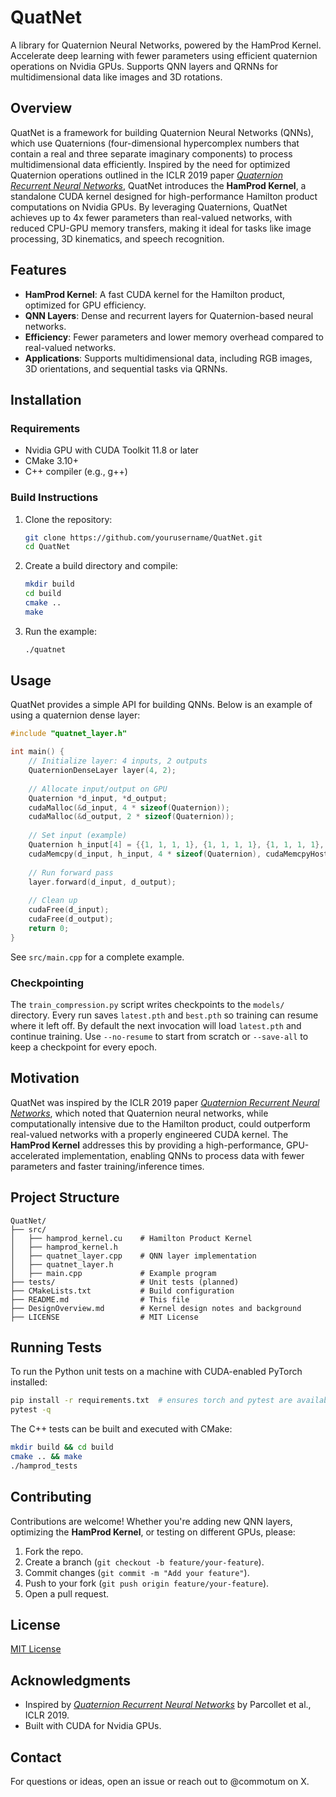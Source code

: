 # QuatNet
A library for Quaternion Neural Networks, powered by the HamProd Kernel. Accelerate deep learning with fewer parameters using efficient quaternion operations on Nvidia GPUs. Supports QNN layers and QRNNs for multidimensional data like images and 3D rotations.

## Overview
QuatNet is a framework for building Quaternion Neural Networks (QNNs), which use Quaternions (four-dimensional hypercomplex numbers that contain a real and three separate imaginary components) to process multidimensional data efficiently. Inspired by the need for optimized Quaternion operations outlined in the ICLR 2019 paper [*Quaternion Recurrent Neural Networks*](https://arxiv.org/abs/1806.04418), QuatNet introduces the **HamProd Kernel**, a standalone CUDA kernel designed for high-performance Hamilton product computations on Nvidia GPUs. By leveraging Quaternions, QuatNet achieves up to 4x fewer parameters than real-valued networks, with reduced CPU-GPU memory transfers, making it ideal for tasks like image processing, 3D kinematics, and speech recognition.

## Features
- **HamProd Kernel**: A fast CUDA kernel for the Hamilton product, optimized for GPU efficiency.
- **QNN Layers**: Dense and recurrent layers for Quaternion-based neural networks.
- **Efficiency**: Fewer parameters and lower memory overhead compared to real-valued networks.
- **Applications**: Supports multidimensional data, including RGB images, 3D orientations, and sequential tasks via QRNNs.

## Installation
### Requirements
- Nvidia GPU with CUDA Toolkit 11.8 or later
- CMake 3.10+
- C++ compiler (e.g., g++)

### Build Instructions
1. Clone the repository:
   ```bash
   git clone https://github.com/yourusername/QuatNet.git
   cd QuatNet
   ```
2. Create a build directory and compile:
   ```bash
   mkdir build
   cd build
   cmake ..
   make
   ```
3. Run the example:
   ```bash
   ./quatnet
   ```

## Usage
QuatNet provides a simple API for building QNNs. Below is an example of using a quaternion dense layer:

```cpp
#include "quatnet_layer.h"

int main() {
    // Initialize layer: 4 inputs, 2 outputs
    QuaternionDenseLayer layer(4, 2);
    
    // Allocate input/output on GPU
    Quaternion *d_input, *d_output;
    cudaMalloc(&d_input, 4 * sizeof(Quaternion));
    cudaMalloc(&d_output, 2 * sizeof(Quaternion));
    
    // Set input (example)
    Quaternion h_input[4] = {{1, 1, 1, 1}, {1, 1, 1, 1}, {1, 1, 1, 1}, {1, 1, 1, 1}};
    cudaMemcpy(d_input, h_input, 4 * sizeof(Quaternion), cudaMemcpyHostToDevice);
    
    // Run forward pass
    layer.forward(d_input, d_output);
    
    // Clean up
    cudaFree(d_input);
    cudaFree(d_output);
    return 0;
}
```

See `src/main.cpp` for a complete example.

### Checkpointing
The `train_compression.py` script writes checkpoints to the `models/` directory.
Every run saves `latest.pth` and `best.pth` so training can resume where it left
off. By default the next invocation will load `latest.pth` and continue
training. Use `--no-resume` to start from scratch or `--save-all` to keep a
checkpoint for every epoch.

## Motivation
QuatNet was inspired by the ICLR 2019 paper [*Quaternion Recurrent Neural Networks*](https://arxiv.org/abs/1806.04418), which noted that Quaternion neural networks, while computationally intensive due to the Hamilton product, could outperform real-valued networks with a properly engineered CUDA kernel. The **HamProd Kernel** addresses this by providing a high-performance, GPU-accelerated implementation, enabling QNNs to process data with fewer parameters and faster training/inference times.

## Project Structure
```
QuatNet/
├── src/
│   ├── hamprod_kernel.cu    # Hamilton Product Kernel
│   ├── hamprod_kernel.h
│   ├── quatnet_layer.cpp    # QNN layer implementation
│   ├── quatnet_layer.h
│   ├── main.cpp             # Example program
├── tests/                   # Unit tests (planned)
├── CMakeLists.txt           # Build configuration
├── README.md                # This file
├── DesignOverview.md        # Kernel design notes and background
├── LICENSE                  # MIT License
```

## Running Tests
To run the Python unit tests on a machine with CUDA-enabled PyTorch installed:

```bash
pip install -r requirements.txt  # ensures torch and pytest are available
pytest -q
```

The C++ tests can be built and executed with CMake:

```bash
mkdir build && cd build
cmake .. && make
./hamprod_tests
```

## Contributing
Contributions are welcome! Whether you're adding new QNN layers, optimizing the **HamProd Kernel**, or testing on different GPUs, please:
1. Fork the repo.
2. Create a branch (`git checkout -b feature/your-feature`).
3. Commit changes (`git commit -m "Add your feature"`).
4. Push to your fork (`git push origin feature/your-feature`).
5. Open a pull request.

## License
[MIT License](LICENSE)

## Acknowledgments
- Inspired by [*Quaternion Recurrent Neural Networks*](https://arxiv.org/abs/1806.04418) by Parcollet et al., ICLR 2019.
- Built with CUDA for Nvidia GPUs.

## Contact
For questions or ideas, open an issue or reach out to @commotum on X.